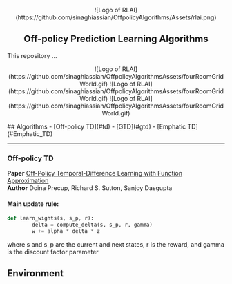 <p align="center">
    ![Logo of RLAI](https://github.com/sinaghiassian/OffpolicyAlgorithms/Assets/rlai.png)
</p>

<h2 align=center>Off-policy Prediction Learning Algorithms</h2>
This repository ... 


<p align="center">
    ![Logo of RLAI](https://github.com/sinaghiassian/OffpolicyAlgorithmsAssets/fourRoomGridWorld.gif)
    ![Logo of RLAI](https://github.com/sinaghiassian/OffpolicyAlgorithmsAssets/fourRoomGridWorld.gif)
    ![Logo of RLAI](https://github.com/sinaghiassian/OffpolicyAlgorithmsAssets/fourRoomGridWorld.gif)
</p>
## Algorithms
- [Off-policy TD](#td)
- [GTD](#gtd)
- [Emphatic TD](#Emphatic_TD)

<hr>

<a name='td'></a>
### Off-policy TD

**Paper** [Off-Policy Temporal-Difference Learning with Function Approximation](https://www.cs.mcgill.ca/~dprecup/publications/PSD-01.pdf)<br>
**Author** Doina Precup, Richard S. Sutton, Sanjoy Dasgupta<br>

#### Main update rule:
```python
def learn_wights(s, s_p, r):
        delta = compute_delta(s, s_p, r, gamma)
        w += alpha * delta * z
```
where s and s_p are the current and next states, r is the reward, and gamma is the discount factor parameter
    

## Environment